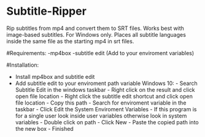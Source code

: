 # Subtitle-Ripper
Rip subtitles from mp4 and convert them to SRT files. Works best with image-based subtitles.
For Windows only.
Places all subtitle languages inside the same file as the starting mp4 in srt files. 

#Requirements:
-mp4box
-subtitle edit (Add to your enviroment variables)

#Installation:
- Install mp4box and subtitle edit
- Add subtitle edit to your enviroment path variable
	Windows 10:
		- Search Subtitle Edit in the windows taskbar
		- Right click on the result and click open file location
		- Right click the subtitle edit shortcut and click open file location
		- Copy this path
		- Search for enviroment variable in the taskbar
		- Click Edit the System Enviroment Variables
		- If this program is for a single user look inside user variables otherwise look in system variables
		- Double click on path
		- Click New
		- Paste the copied path into the new box
		- Finished


		
		
